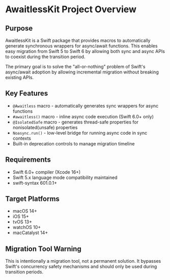 # AwaitlessKit Project Overview

## Purpose

AwaitlessKit is a Swift package that provides macros to automatically generate synchronous wrappers for async/await functions. This enables easy migration from Swift 5 to Swift 6 by allowing both sync and async APIs to coexist during the transition period.

The primary goal is to solve the "all-or-nothing" problem of Swift's async/await adoption by allowing incremental migration without breaking existing APIs.

## Key Features

- `@Awaitless` macro - automatically generates sync wrappers for async functions
- `#awaitless()` macro - inline async code execution (Swift 6.0+ only)
- `@IsolatedSafe` macro - generates thread-safe properties for nonisolated(unsafe) properties
- `Noasync.run()` - low-level bridge for running async code in sync contexts
- Built-in deprecation controls to manage migration timeline

## Requirements

- Swift 6.0+ compiler (Xcode 16+)
- Swift 5.x language mode compatibility maintained
- swift-syntax 601.0.1+

## Target Platforms

- macOS 14+
- iOS 15+
- tvOS 13+
- watchOS 10+
- macCatalyst 14+

## Migration Tool Warning

This is intentionally a migration tool, not a permanent solution. It bypasses Swift's concurrency safety mechanisms and should only be used during transition periods.
